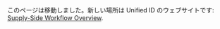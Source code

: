 このページは移動しました。新しい場所は Unified ID のウェブサイトです: [Supply-Side Workflow Overview](https://unifiedid.com/ja/docs/workflow-overview-supply-side).
